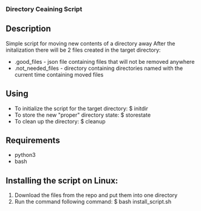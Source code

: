 ### Directory Ceaining Script


## Description
Simple script for moving  new contents of a directory away
After the initalization there will be 2 files created in the target directory:
* .good_files - json file containing files that will not be removed anywhere
* .not_needed_files - directory containing directories named with the current time containing moved files


## Using
* To initialize the script for the target directory: $ initdir
* To store the new "proper" directory state: $ storestate
* To clean up the directory: $ cleanup


## Requirements
* python3
* bash


## Installing the script on Linux:
1) Download the files from the repo and put them into one directory
2) Run the command following command: $ bash install_script.sh
